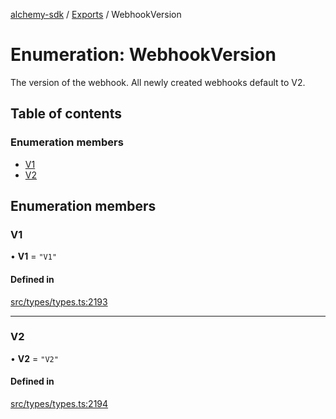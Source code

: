 [alchemy-sdk](../README.md) / [Exports](../modules.md) / WebhookVersion

# Enumeration: WebhookVersion

The version of the webhook. All newly created webhooks default to V2.

## Table of contents

### Enumeration members

- [V1](WebhookVersion.md#v1)
- [V2](WebhookVersion.md#v2)

## Enumeration members

### V1

• **V1** = `"V1"`

#### Defined in

[src/types/types.ts:2193](https://github.com/alchemyplatform/alchemy-sdk-js/blob/e05babb/src/types/types.ts#L2193)

___

### V2

• **V2** = `"V2"`

#### Defined in

[src/types/types.ts:2194](https://github.com/alchemyplatform/alchemy-sdk-js/blob/e05babb/src/types/types.ts#L2194)
